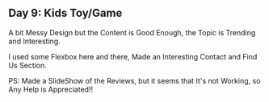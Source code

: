 ## Day 9: Kids Toy/Game

A bit Messy Design but the Content is Good Enough, the Topic is Trending and Interesting.

I used some Flexbox here and there, Made an Interesting Contact and Find Us Section.

PS: Made a SlideShow of the Reviews, but it seems that It's not Working, so Any Help is Appreciated!!
